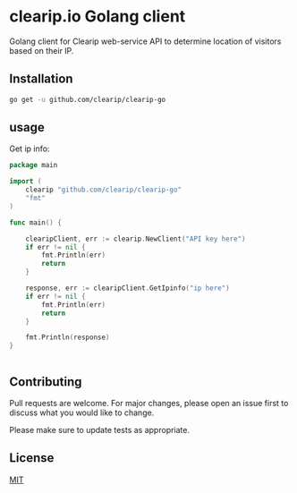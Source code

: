 # clearip.io Golang client

Golang client for Clearip web-service API to determine location of visitors based on their IP. 

## Installation

```bash
go get -u github.com/clearip/clearip-go
```

## usage

Get ip info:

```go
package main

import (
	clearip "github.com/clearip/clearip-go"
	"fmt"
)

func main() {

	clearipClient, err := clearip.NewClient("API key here")
	if err != nil {
		fmt.Println(err)
		return
	}

	response, err := clearipClient.GetIpinfo("ip here")
	if err != nil {
		fmt.Println(err)
		return
	}

	fmt.Println(response)
}



```

## Contributing

Pull requests are welcome. For major changes, please open an issue first to discuss what you would like to change.

Please make sure to update tests as appropriate.

## License

[MIT](https://choosealicense.com/licenses/mit/)
